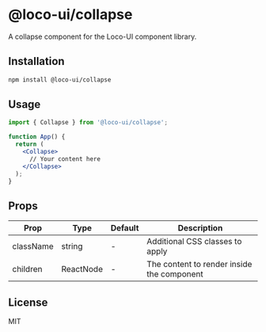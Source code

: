 # @loco-ui/collapse

A collapse component for the Loco-UI component library.

## Installation

```bash
npm install @loco-ui/collapse
```

## Usage

```jsx
import { Collapse } from '@loco-ui/collapse';

function App() {
  return (
    <Collapse>
      // Your content here
    </Collapse>
  );
}
```

## Props

| Prop | Type | Default | Description |
|------|------|---------|-------------|
| className | string | - | Additional CSS classes to apply |
| children | ReactNode | - | The content to render inside the component |

## License

MIT
